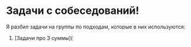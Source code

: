 # Задачи с собеседований!

Я разбил задачи на группы по подходам, которые в них используются:  

1. [Задачи про 3 суммы](
